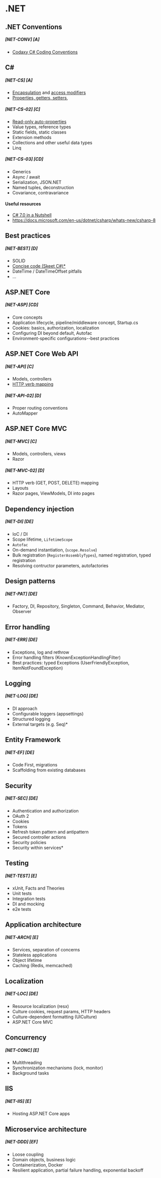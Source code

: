 # .NET


## .NET Conventions
##### [NET-CONV] [A]
- [Codaxy C# Coding Conventions](conventions.md)

## C# 

##### [NET-CS] [A]
- [Encapsulation](https://en.wikipedia.org/wiki/Encapsulation_(computer_programming)) and [access modifiers](https://docs.microsoft.com/en-us/dotnet/csharp/programming-guide/classes-and-structs/access-modifiers)
- [Properties, getters, setters](https://docs.microsoft.com/en-us/dotnet/csharp/programming-guide/classes-and-structs/properties), 

##### [NET-CS-02] [C]
- [Read-only auto-properties](https://docs.microsoft.com/en-us/dotnet/csharp/whats-new/csharp-6#read-only-auto-properties)
- Value types, reference types
- Static fields, static classes
- Extension methods
- Collections and other useful data types
- Linq

##### [NET-CS-03] [CD]
- Generics
- Async / await
- Serialization, JSON.NET
- Named tuples, deconstruction
- Covariance, contravariance

#### Useful resources

- [C# 7.0 in a Nutshell](https://www.amazon.com/C-7-0-Nutshell-Definitive-Reference/dp/1491987650)
- https://docs.microsoft.com/en-us/dotnet/csharp/whats-new/csharp-8


## Best practices
##### [NET-BEST] [D]
- SOLID
- [Concise code (Skeet C#)*](https://freecontent.manning.com/c-in-depth-4th-edition-concise-code-with-local-methods/)
- DateTime / DateTimeOffset pitfalls
- ...

## ASP.NET Core
##### [NET-ASP] [CD]
- Core concepts
- Application lifecycle, pipeline/middleware concept, Startup.cs
- Cookies: basics, authorization, localization
- Configuring DI beyond default, Autofac
- Environment-specific configurations--best practices

## ASP.NET Core Web API
##### [NET-API] [C]
- Models, controllers
- [HTTP verb mapping](https://restfulapi.net/http-methods/)

##### [NET-API-02] [D]
- Proper routing conventions
- AutoMapper

## ASP.NET Core MVC
##### [NET-MVC] [C]
- Models, controllers, views
- Razor

##### [NET-MVC-02] [D]
- HTTP verb (GET, POST, DELETE) mapping
- Layouts
- Razor pages, ViewModels, DI into pages

## Dependency injection
##### [NET-DI] [DE]
- IoC / DI
- Scope lifetime, `LifetimeScope`
- `Autofac`
- On-demand instantiation, (`scope.Resolve`)
- Bulk registration (`RegisterAssemblyTypes`), named registration, typed registration
- Resolving contructor parameters, autofactories

## Design patterns
##### [NET-PAT] [DE]
- Factory, DI, Repository, Singleton, Command, Behavior, Mediator, Observer

## Error handling
##### [NET-ERR] [DE]
- Exceptions, log and rethrow
- Error handling filters (KnownExceptionHandlingFilter)
- Best practices: typed Exceptions (UserFriendlyException, ItemNotFoundException)

## Logging
##### [NET-LOG] [DE]
- DI approach
- Configurable loggers (appsettings)
- Structured logging
- External targets (e.g. Seq)*

## Entity Framework
##### [NET-EF] [DE]
- Code First, migrations
- Scaffolding from existing databases

## Security
##### [NET-SEC] [DE]
- Authentication and authorization
- OAuth 2
- Cookies
- Tokens
- Refresh token pattern and antipattern
- Secured controller actions
- Security policies
- Security within services*

## Testing
##### [NET-TEST] [E]
- xUnit, Facts and Theories
- Unit tests
- Integration tests
- DI and mocking
- e2e tests

## Application architecture
##### [NET-ARCH] [E]
- Services, separation of concerns
- Stateless applications
- Object lifetime
- Caching (Redis, memcached)

## Localization
##### [NET-LOC] [DE]
- Resource localization (resx)
- Culture cookies, request params, HTTP headers
- Culture-dependent formatting (UICulture)
- ASP.NET Core MVC

## Concurrency
##### [NET-CONC] [E]
- Multithreading
- Synchronization mechanisms (lock, monitor)
- Background tasks

## IIS
##### [NET-IIS] [E]
- Hosting ASP.NET Core apps

## Microservice architecture
##### [NET-DDD] [EF]
- Loose coupling
- Domain objects, business logic
- Containerization, Docker
- Resilient application, partial failure handling, exponential backoff
